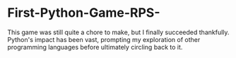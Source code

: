 # First-Python-Game-RPS-
This game was still quite a chore to make, but I finally succeeded thankfully. Python's impact has been vast, prompting my exploration of other programming languages before ultimately circling back to it.

